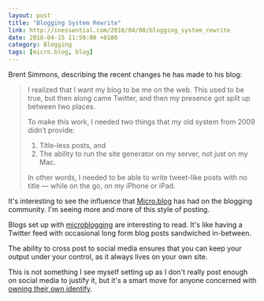 ```yaml
---
layout: post 
title: "Blogging System Rewrite" 
link: http://inessential.com/2018/04/08/blogging_system_rewrite
date: 2018-04-15 11:59:00 +0100
category: Blogging
tags: [micro.blog, blog]
---
```


Brent Simmons, describing the recent changes he has made to his blog:

> I realized that I want my blog to be me on the web. This used to be true, but then along came Twitter, and then my presence got split up between two places.
> 
>To make this work, I needed two things that my old system from 2009 didn’t provide:
> 
>1. Title-less posts, and
>2. The ability to run the site generator on my server, not just on my Mac.
> 
>In other words, I needed to be able to write tweet-like posts with no title — while on the go, on my iPhone or iPad.

It's interesting to see the influence that [Micro.blog][micro] has had on the blogging community. I'm seeing more and more of this style of posting. 

Blogs set up with [microblogging][mbwiki] are interesting to read. It's like having a Twitter feed with occasional long form blog posts sandwiched in-between. 

The ability to cross post to social media ensures that you can keep your output under your control, as it always lives on your own site. 

This is not something I see myself setting up as I don't really post enough on social media to justify it, but it's a smart move for anyone concerned with [owning their own identify][id]. 

[micro]:https://micro.blog/
[mbwiki]:https://en.wikipedia.org/wiki/Microblogging
[id]:https://marco.org/2011/07/11/own-your-identity
